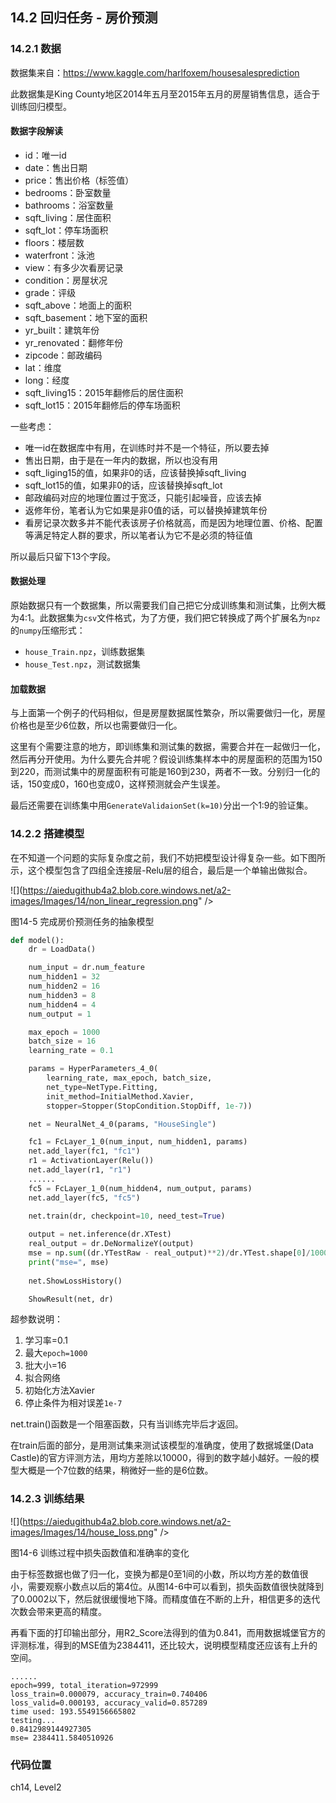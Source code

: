 <!--Copyright © Microsoft Corporation. All rights reserved.
  适用于[License](https://github.com/Microsoft/ai-edu/blob/master/LICENSE.md)版权许可-->

## 14.2 回归任务 - 房价预测

### 14.2.1 数据

数据集来自：https://www.kaggle.com/harlfoxem/housesalesprediction

此数据集是King County地区2014年五月至2015年五月的房屋销售信息，适合于训练回归模型。

#### 数据字段解读

- id：唯一id
- date：售出日期
- price：售出价格（标签值）
- bedrooms：卧室数量
- bathrooms：浴室数量
- sqft_living：居住面积
- sqft_lot：停车场面积
- floors：楼层数
- waterfront：泳池
- view：有多少次看房记录
- condition：房屋状况
- grade：评级
- sqft_above：地面上的面积
- sqft_basement：地下室的面积
- yr_built：建筑年份
- yr_renovated：翻修年份
- zipcode：邮政编码
- lat：维度
- long：经度
- sqft_living15：2015年翻修后的居住面积
- sqft_lot15：2015年翻修后的停车场面积

一些考虑：

- 唯一id在数据库中有用，在训练时并不是一个特征，所以要去掉
- 售出日期，由于是在一年内的数据，所以也没有用
- sqft_liging15的值，如果非0的话，应该替换掉sqft_living
- sqft_lot15的值，如果非0的话，应该替换掉sqft_lot
- 邮政编码对应的地理位置过于宽泛，只能引起噪音，应该去掉
- 返修年份，笔者认为它如果是非0值的话，可以替换掉建筑年份
- 看房记录次数多并不能代表该房子价格就高，而是因为地理位置、价格、配置等满足特定人群的要求，所以笔者认为它不是必须的特征值

所以最后只留下13个字段。

#### 数据处理

原始数据只有一个数据集，所以需要我们自己把它分成训练集和测试集，比例大概为4:1。此数据集为`csv`文件格式，为了方便，我们把它转换成了两个扩展名为`npz`的`numpy`压缩形式：

- `house_Train.npz`，训练数据集
- `house_Test.npz`，测试数据集

#### 加载数据

与上面第一个例子的代码相似，但是房屋数据属性繁杂，所以需要做归一化，房屋价格也是至少6位数，所以也需要做归一化。

这里有个需要注意的地方，即训练集和测试集的数据，需要合并在一起做归一化，然后再分开使用。为什么要先合并呢？假设训练集样本中的房屋面积的范围为150到220，而测试集中的房屋面积有可能是160到230，两者不一致。分别归一化的话，150变成0，160也变成0，这样预测就会产生误差。

最后还需要在训练集中用`GenerateValidaionSet(k=10)`分出一个1:9的验证集。

### 14.2.2 搭建模型

在不知道一个问题的实际复杂度之前，我们不妨把模型设计得复杂一些。如下图所示，这个模型包含了四组全连接层-Relu层的组合，最后是一个单输出做拟合。

![](https://aiedugithub4a2.blob.core.windows.net/a2-images/Images/14/non_linear_regression.png" />

图14-5 完成房价预测任务的抽象模型

```Python
def model():
    dr = LoadData()

    num_input = dr.num_feature
    num_hidden1 = 32
    num_hidden2 = 16
    num_hidden3 = 8
    num_hidden4 = 4
    num_output = 1

    max_epoch = 1000
    batch_size = 16
    learning_rate = 0.1

    params = HyperParameters_4_0(
        learning_rate, max_epoch, batch_size,
        net_type=NetType.Fitting,
        init_method=InitialMethod.Xavier,
        stopper=Stopper(StopCondition.StopDiff, 1e-7))

    net = NeuralNet_4_0(params, "HouseSingle")

    fc1 = FcLayer_1_0(num_input, num_hidden1, params)
    net.add_layer(fc1, "fc1")
    r1 = ActivationLayer(Relu())
    net.add_layer(r1, "r1")
    ......
    fc5 = FcLayer_1_0(num_hidden4, num_output, params)
    net.add_layer(fc5, "fc5")

    net.train(dr, checkpoint=10, need_test=True)
    
    output = net.inference(dr.XTest)
    real_output = dr.DeNormalizeY(output)
    mse = np.sum((dr.YTestRaw - real_output)**2)/dr.YTest.shape[0]/10000
    print("mse=", mse)
    
    net.ShowLossHistory()

    ShowResult(net, dr)
```

超参数说明：

1. 学习率=0.1
2. 最大`epoch=1000`
3. 批大小=16
4. 拟合网络
5. 初始化方法Xavier
6. 停止条件为相对误差`1e-7`

net.train()函数是一个阻塞函数，只有当训练完毕后才返回。

在train后面的部分，是用测试集来测试该模型的准确度，使用了数据城堡(Data Castle)的官方评测方法，用均方差除以10000，得到的数字越小越好。一般的模型大概是一个7位数的结果，稍微好一些的是6位数。

### 14.2.3 训练结果

![](https://aiedugithub4a2.blob.core.windows.net/a2-images/Images/14/house_loss.png" />

图14-6 训练过程中损失函数值和准确率的变化

由于标签数据也做了归一化，变换为都是0至1间的小数，所以均方差的数值很小，需要观察小数点以后的第4位。从图14-6中可以看到，损失函数值很快就降到了0.0002以下，然后就很缓慢地下降。而精度值在不断的上升，相信更多的迭代次数会带来更高的精度。

再看下面的打印输出部分，用R2_Score法得到的值为0.841，而用数据城堡官方的评测标准，得到的MSE值为2384411，还比较大，说明模型精度还应该有上升的空间。

```
......
epoch=999, total_iteration=972999
loss_train=0.000079, accuracy_train=0.740406
loss_valid=0.000193, accuracy_valid=0.857289
time used: 193.5549156665802
testing...
0.8412989144927305
mse= 2384411.5840510926
```

### 代码位置

ch14, Level2
